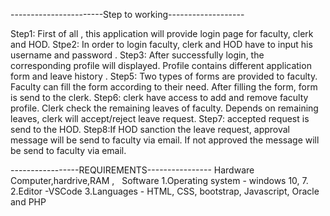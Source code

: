 -----------------------Step to working-------------------

Step1: First of all , this application will provide login page for faculty, clerk and HOD.
Stpe2: In order to login faculty, clerk and HOD have to input his username and password .
Step3: After successfully login, the corresponding profile will displayed. Profile contains different application form and leave history .
Step5: Two types of forms are provided to faculty. Faculty can fill the form according to their need. After filling the form, form is send to the clerk.
Step6: clerk have access to add and remove faculty profile. Clerk check the remaining leaves of faculty. Depends on remaining leaves, clerk will accept/reject leave request.
Step7: accepted request is send to the HOD.
Step8:If HOD sanction the leave request, approval message will be send to faculty via email. If not approved the message will be send to faculty via email.

-----------------REQUIREMENTS----------------
	Hardware
     Computer,hardrive,RAM ,  
	Software
	1.Operating system - windows 10, 7.
	2.Editor -VSCode
	3.Languages - HTML, CSS, bootstrap, Javascript,  Oracle and PHP
